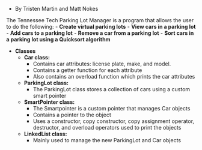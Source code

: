 - By Tristen Martin and Matt Nokes

The Tennessee Tech Parking Lot Manager is a program that allows the user to do the following:
	- **Create virtual parking lots** 
	- **View cars in a parking lot**
	- **Add cars to a parking lot**
	- **Remove a car from a parking lot**
	- **Sort cars in a parking lot using a Quicksort algorithm**

- **Classes**
	- **Car class:**
		- Contains car attributes: license plate, make, and model.
		- Contains a getter function for each attribute
		- Also contains an overload function which prints the car attributes
	- **ParkingLot class:**
		- The ParkingLot class stores a collection of cars using a custom smart pointer
	- **SmartPointer class:**
		- The Smartpointer is a custom pointer that manages Car objects
		- Contains a pointer to the object
		- Uses a constructor, copy constructor, copy assignment operator,  destructor, and overload operators used to print the objects
	- **LinkedList class:**
		- Mainly used  to manage the new ParkingLot and Car objects
